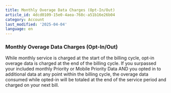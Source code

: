 ```yaml
---
title: Monthly Overage Data Charges (Opt-In/Out)
article_id: 4dcd0109-15e0-4aea-768c-a51b16e26b04
category: Account
last_modified: '2025-04-04'
language: en
---
```


### Monthly Overage Data Charges (Opt-In/Out)
While monthly service is charged at the start of the billing cycle, opt-in overage data is charged at the end of the billing cycle.
If you surpassed your included monthly Priority or Mobile Priority Data AND you opted in to additional data at any point within the billing cycle, the overage data consumed while opted-in will be totaled at the end of the service period and charged on your next bill. 